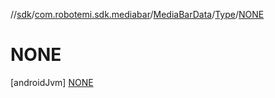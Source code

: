 //[sdk](../../../../../index.md)/[com.robotemi.sdk.mediabar](../../../index.md)/[MediaBarData](../../index.md)/[Type](../index.md)/[NONE](index.md)



# NONE  
 [androidJvm] [NONE](index.md)  
   

